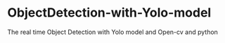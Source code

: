# ObjectDetection-with-Yolo-model
The real time Object Detection with Yolo model and Open-cv and python
